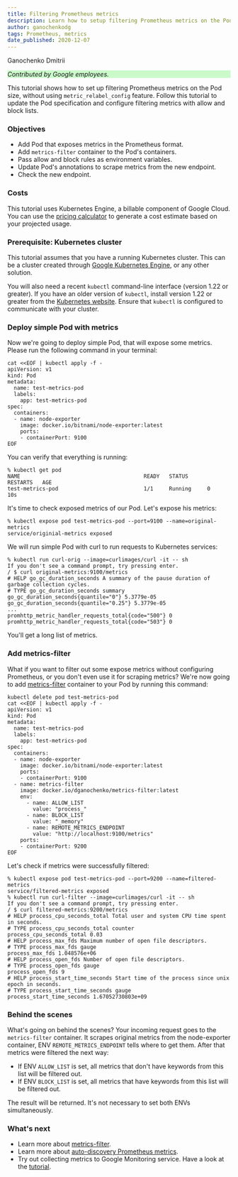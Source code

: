 ```yaml
---
title: Filtering Prometheus metrics
description: Learn how to setup filtering Prometheus metrics on the Pod side.
author: ganochenkodg
tags: Prometheus, metrics
date_published: 2020-12-07
---
```


Ganochenko Dmitrii

<p style="background-color:#CAFACA;"><i>Contributed by Google employees.</i></p>

This tutorial shows how to set up filtering Prometheus metrics on the Pod size, without using `metric_relabel_config` feature.
Follow this tutorial to update the Pod specification and configure filtering metrics with allow and block lists.

### Objectives

*   Add Pod that exposes metrics in the Prometheus format.
*   Add `metrics-filter` container to the Pod's containers.
*   Pass allow and block rules as environment variables.
*   Update Pod's annotations to scrape metrics from the new endpoint.
*   Check the new endpoint.

### Costs

This tutorial uses Kubernetes Engine, a billable component of Google Cloud.
You can use the [pricing calculator](https://cloud.google.com/products/calculator)
to generate a cost estimate based on your projected usage.

### Prerequisite: Kubernetes cluster

This tutorial assumes that you have a running Kubernetes cluster. This can be a cluster created through
[Google Kubernetes Engine](https://cloud.google.com/kubernetes-engine/), or any other solution. 

You will also need a recent `kubectl` command-line interface (version 1.22 or greater). 
If you have an older version of `kubectl`, install version 1.22 or greater from the
[Kubernetes website](https://kubernetes.io/docs/tasks/tools/install-kubectl/). 
Ensure that `kubectl` is configured to communicate with your cluster.

### Deploy simple Pod with metrics

Now we're going to deploy simple Pod, that will expose some metrics. 
Please run the following command in your terminal:

```
cat <<EOF | kubectl apply -f -
apiVersion: v1
kind: Pod
metadata:
  name: test-metrics-pod
  labels:
    app: test-metrics-pod
spec:
  containers:
  - name: node-exporter
    image: docker.io/bitnami/node-exporter:latest
    ports:
    - containerPort: 9100
EOF
```

You can verify that everything is running:

```
% kubectl get pod
NAME                                       READY   STATUS      RESTARTS   AGE
test-metrics-pod                           1/1     Running     0          10s
```

It's time to check exposed metrics of our Pod. Let's expose his metrics:

```
% kubectl expose pod test-metrics-pod --port=9100 --name=original-metrics
service/originial-metrics exposed
```

We will run simple Pod with curl to run requests to Kubernetes services:

```
% kubectl run curl-orig --image=curlimages/curl -it -- sh
If you don't see a command prompt, try pressing enter.
/ $ curl original-metrics:9100/metrics
# HELP go_gc_duration_seconds A summary of the pause duration of garbage collection cycles.
# TYPE go_gc_duration_seconds summary
go_gc_duration_seconds{quantile="0"} 5.3779e-05
go_gc_duration_seconds{quantile="0.25"} 5.3779e-05
...
promhttp_metric_handler_requests_total{code="500"} 0
promhttp_metric_handler_requests_total{code="503"} 0
```

You'll get a long list of metrics.

### Add metrics-filter

What if you want to filter out some expose metrics without configuring Prometheus, or you don't even use it for scraping metrics? 
We're now going to add [metrics-filter](https://github.com/ganochenkodg/metrics-filter) container to your Pod by running this command:

```
kubectl delete pod test-metrics-pod
cat <<EOF | kubectl apply -f -
apiVersion: v1
kind: Pod
metadata:
  name: test-metrics-pod
  labels:
    app: test-metrics-pod
spec:
  containers:
  - name: node-exporter
    image: docker.io/bitnami/node-exporter:latest
    ports:
    - containerPort: 9100
  - name: metrics-filter
    image: docker.io/dganochenko/metrics-filter:latest
    env:
      - name: ALLOW_LIST
        value: "process_"
      - name: BLOCK_LIST
        value: "_memory"
      - name: REMOTE_METRICS_ENDPOINT
        value: "http://localhost:9100/metrics"
    ports:
    - containerPort: 9200
EOF
```

Let's check if metrics were successfully filtered:

```
% kubectl expose pod test-metrics-pod --port=9200 --name=filtered-metrics
service/filtered-metrics exposed
% kubectl run curl-filter --image=curlimages/curl -it -- sh
If you don't see a command prompt, try pressing enter.
/ $ curl filtered-metrics:9200/metrics
# HELP process_cpu_seconds_total Total user and system CPU time spent in seconds.
# TYPE process_cpu_seconds_total counter
process_cpu_seconds_total 0.03
# HELP process_max_fds Maximum number of open file descriptors.
# TYPE process_max_fds gauge
process_max_fds 1.048576e+06
# HELP process_open_fds Number of open file descriptors.
# TYPE process_open_fds gauge
process_open_fds 9
# HELP process_start_time_seconds Start time of the process since unix epoch in seconds.
# TYPE process_start_time_seconds gauge
process_start_time_seconds 1.67052730803e+09
```

### Behind the scenes

What's going on behind the scenes? 
Your incoming request goes to the `metrics-filter` container. It scrapes original metrics from the node-exporter container, ENV `REMOTE_METRICS_ENDPOINT` tells where to get them. 
After that metrics were filtered the next way:
- If ENV `ALLOW_LIST` is set, all metrics that don't have keywords from this list will be filtered out.
- If ENV `BLOCK_LIST` is set, all metrics that have keywords from this list will be filtered out.

The result will be returned. It's not necessary to set both ENVs simultaneously.

### What's next

- Learn more about [metrics-filter](https://github.com/ganochenkodg/metrics-filter).
- Learn more about [auto-discovery Prometheus metrics](https://www.acagroup.be/en/blog/auto-discovery-of-kubernetes-endpoint-services-prometheus/).
- Try out collecting metrics to Google Monitoring service. Have a look at the [tutorial](https://cloud.google.com/stackdriver/docs/solutions/gke/prometheus).
